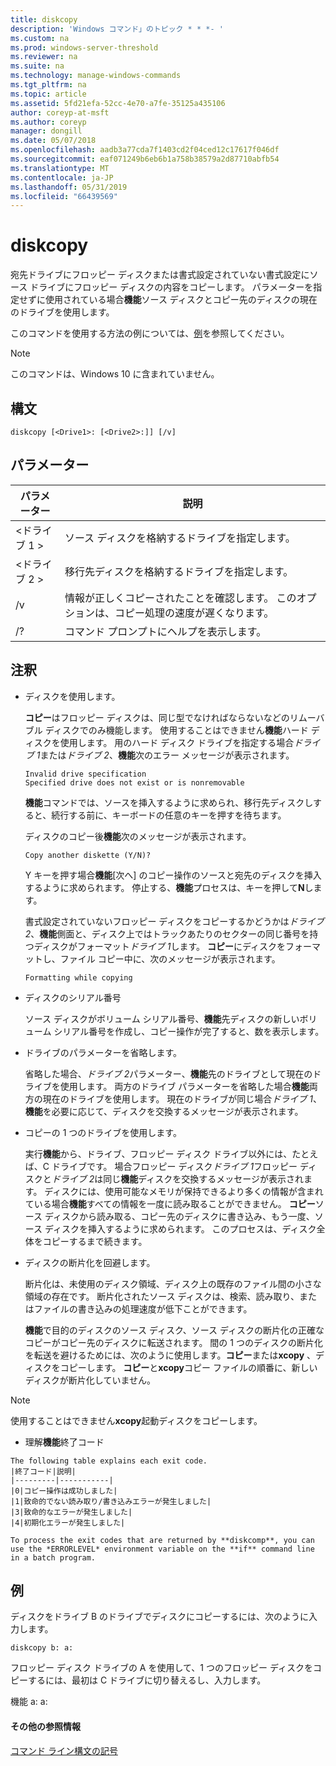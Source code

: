 ```yaml
---
title: diskcopy
description: 'Windows コマンド」のトピック * * *- '
ms.custom: na
ms.prod: windows-server-threshold
ms.reviewer: na
ms.suite: na
ms.technology: manage-windows-commands
ms.tgt_pltfrm: na
ms.topic: article
ms.assetid: 5fd21efa-52cc-4e70-a7fe-35125a435106
author: coreyp-at-msft
ms.author: coreyp
manager: dongill
ms.date: 05/07/2018
ms.openlocfilehash: aadb3a77cda7f1403cd2f04ced12c17617f046df
ms.sourcegitcommit: eaf071249b6eb6b1a758b38579a2d87710abfb54
ms.translationtype: MT
ms.contentlocale: ja-JP
ms.lasthandoff: 05/31/2019
ms.locfileid: "66439569"
---
```

# <a name="diskcopy"></a>diskcopy



宛先ドライブにフロッピー ディスクまたは書式設定されていない書式設定にソース ドライブにフロッピー ディスクの内容をコピーします。 パラメーターを指定せずに使用されている場合**機能**ソース ディスクとコピー先のディスクの現在のドライブを使用します。

このコマンドを使用する方法の例については、[例](#BKMK_examples)を参照してください。

> [!NOTE]
> このコマンドは、Windows 10 に含まれていません。

## <a name="syntax"></a>構文

```
diskcopy [<Drive1>: [<Drive2>:]] [/v]
```

## <a name="parameters"></a>パラメーター

|パラメーター|説明|
|---------|-----------|
|\<ドライブ 1 >|ソース ディスクを格納するドライブを指定します。|
|\<ドライブ 2 >|移行先ディスクを格納するドライブを指定します。|
|/v|情報が正しくコピーされたことを確認します。 このオプションは、コピー処理の速度が遅くなります。|
|/?|コマンド プロンプトにヘルプを表示します。|

## <a name="remarks"></a>注釈

-   ディスクを使用します。

    **コピー**はフロッピー ディスクは、同じ型でなければならないなどのリムーバブル ディスクでのみ機能します。 使用することはできません**機能**ハード ディスクを使用します。 用のハード ディスク ドライブを指定する場合*ドライブ 1*または*ドライブ 2*、**機能**次のエラー メッセージが表示されます。  
    ```
    Invalid drive specification
    Specified drive does not exist or is nonremovable
    ```  
    **機能**コマンドでは、ソースを挿入するように求められ、移行先ディスクしすると、続行する前に、キーボードの任意のキーを押すを待ちます。

    ディスクのコピー後**機能**次のメッセージが表示されます。  
    ```
    Copy another diskette (Y/N)?
    ```  
    Y キーを押す場合**機能**[次へ] のコピー操作のソースと宛先のディスクを挿入するように求められます。 停止する、**機能**プロセスは、キーを押して**N**します。

    書式設定されていないフロッピー ディスクをコピーするかどうかは*ドライブ 2*、**機能**側面と、ディスク上ではトラックあたりのセクターの同じ番号を持つディスクがフォーマット*ドライブ 1*します。 **コピー**にディスクをフォーマットし、ファイル コピー中に、次のメッセージが表示されます。  
    ```
    Formatting while copying
    ```  
-   ディスクのシリアル番号

    ソース ディスクがボリューム シリアル番号、**機能**先ディスクの新しいボリューム シリアル番号を作成し、コピー操作が完了すると、数を表示します。
-   ドライブのパラメーターを省略します。

    省略した場合、*ドライブ 2*パラメーター、**機能**先のドライブとして現在のドライブを使用します。 両方のドライブ パラメーターを省略した場合**機能**両方の現在のドライブを使用します。 現在のドライブが同じ場合*ドライブ 1*、**機能**を必要に応じて、ディスクを交換するメッセージが表示されます。
-   コピーの 1 つのドライブを使用します。

    実行**機能**から、ドライブ、フロッピー ディスク ドライブ以外には、たとえば、C ドライブです。 場合フロッピー ディスク*ドライブ 1*フロッピー ディスクと*ドライブ 2*は同じ**機能**ディスクを交換するメッセージが表示されます。 ディスクには、使用可能なメモリが保持できるより多くの情報が含まれている場合**機能**すべての情報を一度に読み取ることができません。 **コピー**ソース ディスクから読み取る、コピー先のディスクに書き込み、もう一度、ソース ディスクを挿入するように求められます。 このプロセスは、ディスク全体をコピーするまで続きます。
-   ディスクの断片化を回避します。

    断片化は、未使用のディスク領域、ディスク上の既存のファイル間の小さな領域の存在です。 断片化されたソース ディスクは、検索、読み取り、またはファイルの書き込みの処理速度が低下ことができます。

    **機能**で目的のディスクのソース ディスク、ソース ディスクの断片化の正確なコピーがコピー先のディスクに転送されます。 間の 1 つのディスクの断片化を転送を避けるためには、次のように使用します。**コピー**または**xcopy** 、ディスクをコピーします。 **コピー**と**xcopy**コピー ファイルの順番に、新しいディスクが断片化していません。

> [!NOTE]
> 使用することはできません**xcopy**起動ディスクをコピーします。
> -   理解**機能**終了コード

    The following table explains each exit code.  
    |終了コード|説明|
    |---------|-----------|
    |0|コピー操作は成功しました|
    |1|致命的でない読み取り/書き込みエラーが発生しました|
    |3|致命的なエラーが発生しました|
    |4|初期化エラーが発生しました|

    To process the exit codes that are returned by **diskcomp**, you can use the *ERRORLEVEL* environment variable on the **if** command line in a batch program.

## <a name="BKMK_examples"></a>例

ディスクをドライブ B のドライブでディスクにコピーするには、次のように入力します。
```
diskcopy b: a:
```
フロッピー ディスク ドライブの A を使用して、1 つのフロッピー ディスクをコピーするには、最初は C ドライブに切り替えるし、入力します。

機能 a: a:

#### <a name="additional-references"></a>その他の参照情報

[コマンド ライン構文の記号](command-line-syntax-key.md)
